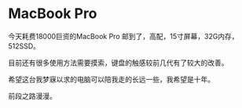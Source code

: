 # MacBook Pro

今天耗费18000巨资的MacBook Pro 邮到了，高配，15寸屏幕，32G内存，512SSD。

目前还有很多使用方法需要摸索，键盘的触感较前几代有了较大的改善。

希望这台我梦寐以求的电脑可以陪我走的长远一些，我希望是十年。

前段之路漫漫。